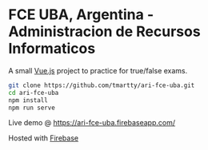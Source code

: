# FCE UBA, Argentina - Administracion de Recursos Informaticos

A small [Vue.js](https://vuejs.org/) project to practice for true/false exams.

```bash
git clone https://github.com/tmartty/ari-fce-uba.git
cd ari-fce-uba
npm install
npm run serve
```

Live demo @ https://ari-fce-uba.firebaseapp.com/

Hosted with [Firebase](https://firebase.google.com/)
